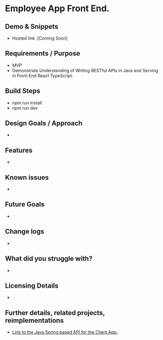 # Employee App Front End.

## Demo & Snippets

- Hosted link .[Coming Soon]

## Requirements / Purpose

- MVP
- Demonstrate Understanding of Writing RESTful APIs in Java and Serving in Front End React TypeScript.

## Build Steps

- npm run install
- npm run dev

## Design Goals / Approach

-

## Features

-

## Known issues

-

## Future Goals

-

## Change logs

-

## What did you struggle with?

-

## Licensing Details

-

## Further details, related projects, reimplementations

- [Link to the Java Spring based API for the Client App.](https://github.com/Kenny-136/employee-creator)
